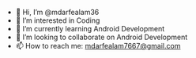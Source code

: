 - 👋 Hi, I’m @mdarfealam36
- 👀 I’m interested in Coding
- 🌱 I’m currently learning Android Development
- 💞️ I’m looking to collaborate on Android Development
- 📫 How to reach me: mdarfealam7667@gmail.com

<!---
mdarfealam36/mdarfealam36 is a ✨ special ✨ repository because its `README.md` (this file) appears on your GitHub profile.
You can click the Preview link to take a look at your changes.
--->
